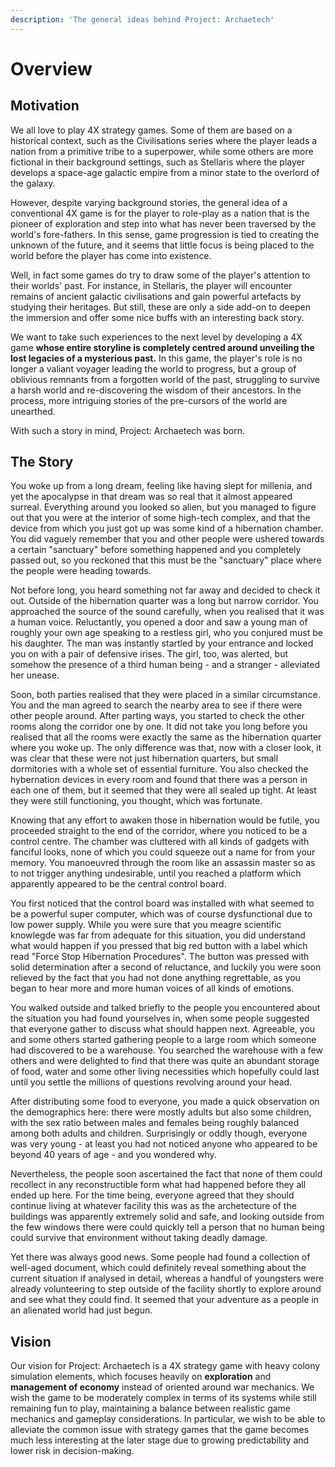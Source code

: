 ```yaml
---
description: 'The general ideas behind Project: Archaetech'
---
```


# Overview

## Motivation

We all love to play 4X strategy games. Some of them are based on a historical context, such as the Civilisations series where the player leads a nation from a primitive tribe to a superpower, while some others are more fictional in their background settings, such as Stellaris where the player develops a space-age galactic empire from a minor state to the overlord of the galaxy.&#x20;

However, despite varying background stories, the general idea of a conventional 4X game is for the player to role-play as a nation that is the pioneer of exploration and step into what has never been traversed by the world's fore-fathers. In this sense, game progression is tied to creating the unknown of the future, and it seems that little focus is being placed to the world before the player has come into existence.

Well, in fact some games do try to draw some of the player's attention to their worlds' past. For instance, in Stellaris, the player will encounter remains of ancient galactic civilisations and gain powerful artefacts by studying their heritages. But still, these are only a side add-on to deepen the immersion and offer some nice buffs with an interesting back story.&#x20;

We want to take such experiences to the next level by developing a 4X game **whose entire storyline is completely centred around unveiling the lost legacies of a mysterious past.** In this game, the player's role is no longer a valiant voyager leading the world to progress, but a group of oblivious remnants from a forgotten world of the past, struggling to survive a harsh world and re-discovering the wisdom of their ancestors. In the process, more intriguing stories of the pre-cursors of the world are unearthed.

With such a story in mind, Project: Archaetech was born.

## The Story

You woke up from a long dream, feeling like having slept for millenia, and yet the apocalypse in that dream was so real that it almost appeared surreal. Everything around you looked so alien, but you managed to figure out that you were at the interior of some high-tech complex, and that the device from which you just got up was some kind of a hibernation chamber. You did vaguely remember that you and other people were ushered towards a certain "sanctuary" before something happened and you completely passed out, so you reckoned that this must be the "sanctuary" place where the people were heading towards.

Not before long, you heard something not far away and decided to check it out. Outside of the hibernation quarter was a long but narrow corridor. You approached the source of the sound carefully, when you realised that it was a human voice. Reluctantly, you opened a door and saw a young man of roughly your own age speaking to a restless girl, who you conjured must be his daughter. The man was instantly startled by your entrance and locked you on with a pair of defensive irises. The girl, too, was alerted, but somehow the presence of a third human being - and a stranger - alleviated her unease.

Soon, both parties realised that they were placed in a similar circumstance. You and the man agreed to search the nearby area to see if there were other people around. After parting ways, you started to check the other rooms along the corridor one by one. It did not take you long before you realised that all the rooms were exactly the same as the hibernation quarter where you woke up. The only difference was that, now with a closer look, it was clear that these were not just hibernation quarters, but small dormitories with a whole set of essential furniture. You also checked the hybernation devices in every room and found that there was a person in each one of them, but it seemed that they were all sealed up tight. At least they were still functioning, you thought, which was fortunate.

Knowing that any effort to awaken those in hibernation would be futile, you proceeded straight to the end of the corridor, where you noticed to be a control centre. The chamber was cluttered with all kinds of gadgets with fanciful looks, none of which you could squeeze out a name for from your memory. You manoeuvred through the room like an assassin master so as to not trigger anything undesirable, until you reached a platform which apparently appeared to be the central control board.

You first noticed that the control board was installed with what seemed to be a powerful super computer, which was of course dysfunctional due to low power supply. While you were sure that you meagre scientific knowlegde was far from adequate for this situation, you did understand what would happen if you pressed that big red button with a label which read "Force Stop Hibernation Procedures". The button was pressed with solid determination after a second of reluctance, and luckily you were soon relieved by the fact that you had not done anything regrettable, as you began to hear more and more human voices of all kinds of emotions.

You walked outside and talked briefly to the people you encountered about the situation you had found yourselves in, when some people suggested that everyone gather to discuss what should happen next. Agreeable, you and some others started gathering people to a large room which someone had discovered to be a warehouse. You searched the warehouse with a few others and were delighted to find that there was quite an abundant storage of food, water and some other living necessities which hopefully could last until you settle the millions of questions revolving around your head.

After distributing some food to everyone, you made a quick observation on the demographics here: there were mostly adults but also some children, with the sex ratio between males and females being roughly balanced among both adults and children. Surprisingly or oddly though, everyone was very young - at least you had not noticed anyone who appeared to be beyond 40 years of age - and you wondered why.&#x20;

Nevertheless, the people soon ascertained the fact that none of them could recollect in any reconstructible form what had happened before they all ended up here. For the time being, everyone agreed that they should continue living at whatever facility this was as the archetecture of the buildings was apparently extremely solid and safe, and looking outside from the few windows there were could quickly tell a person that no human being could survive that environment without taking deadly damage.

Yet there was always good news. Some people had found a collection of well-aged document, which could definitely reveal something about the current situation if analysed in detail, whereas a handful of youngsters were already volunteering to step outside of the facility shortly to explore around and see what they could find. It seemed that your adventure as a people in an alienated world had just begun.

## Vision

Our vision for Project: Archaetech is a 4X strategy game with heavy colony simulation elements, which focuses heavily on **exploration** and **management of economy** instead of oriented around war mechanics. We wish the game to be moderately complex in terms of its systems while still remaining fun to play, maintaining a balance between realistic game mechanics and gameplay considerations. In particular, we wish to be able to alleviate the common issue with strategy games that the game becomes much less interesting at the later stage due to growing predictability and lower risk in decision-making.
